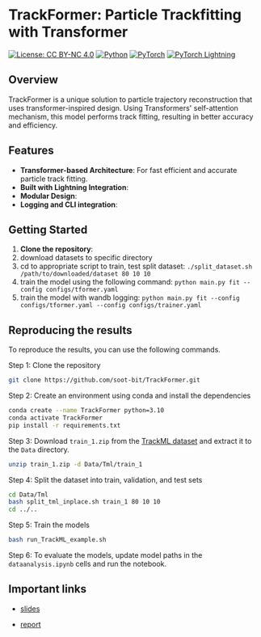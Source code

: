 # TrackFormer: Particle Trackfitting with Transformer 

[![License: CC BY-NC 4.0](https://img.shields.io/badge/License-CC%20BY--NC%204.0-lightgrey.svg)](https://creativecommons.org/licenses/by-nc/4.0/)
[![Python](https://img.shields.io/badge/Python-3.7%2B-green.svg)](https://www.python.org/)
[![PyTorch](https://img.shields.io/badge/PyTorch-1.10%2B-orange.svg)](https://pytorch.org/)
[![PyTorch Lightning](https://img.shields.io/badge/Lightning-2.0%2B-blue.svg)](https://www.pytorchlightning.ai/)

## Overview

TrackFormer is a unique solution to particle trajectory reconstruction that uses transformer-inspired design. Using Transformers' self-attention mechanism, this model performs track fitting, resulting in better accuracy and efficiency.

## Features

- **Transformer-based Architecture**: For fast efficient and accurate particle track fitting.
- **Built with Lightning Integration**:
- **Modular Design**: 
- **Logging and CLI integration**:

## Getting Started

1. **Clone the repository**:
2. download datasets to specific directory
3. cd to appropriate script to train, test split dataset: 
 `./split_dataset.sh /path/to/downloaded/dataset 80 10 10`
4. train the model using the following command:
 `python main.py fit --config configs/tformer.yaml`
5. train the model with wandb logging:
 `python main.py fit --config configs/tformer.yaml --config configs/trainer.yaml`

## Reproducing the results

To reproduce the results, you can use the following commands.

Step 1: Clone the repository

```bash
git clone https://github.com/soot-bit/TrackFormer.git
```

Step 2: Create an environment using conda and install the dependencies

```bash
conda create --name TrackFormer python=3.10 
conda activate TrackFormer
pip install -r requirements.txt
```

Step 3: Download `train_1.zip` from the [TrackML dataset](https://www.kaggle.com/c/trackml-particle-identification/data) and extract it to the `Data` directory.

```bash
unzip train_1.zip -d Data/Tml/train_1
```

Step 4: Split the dataset into train, validation, and test sets

```bash
cd Data/Tml
bash split_tml_inplace.sh train_1 80 10 10
cd ../..
```

Step 5: Train the models

```bash
bash run_TrackML_example.sh
```

Step 6: To evaluate the models, update model paths in the `dataanalysis.ipynb` cells and run the notebook.

## Important links

- [slides](https://docs.google.com/presentation/d/1YvFFSKoVI4W0tpCQEvG8J3SybidqZtn08r3DU9UGw_E/edit?usp=sharing)

- [report](https://drive.google.com/file/d/1a9syXUZ6ibbufsp7mMXBDCmBRUCzhfMg/view?usp=sharing)
